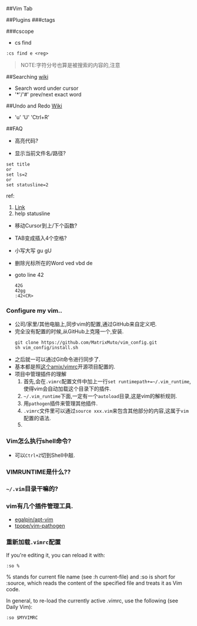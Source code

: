 


##Vim Tab



##Plugins
###ctags


###cscope
* cs find
```
:cs find e <reg>
```
> NOTE:字符分号也算是被搜索的内容的,注意

##Searching
  [wiki](http://vim.wikia.com/wiki/Searching)
  * Search word under cursor
  * '*'/'#' prev/next exact word

##Undo and Redo
  [Wiki](http://vim.wikia.com/wiki/Undo_and_Redo)
  * 'u' 'U' 'Ctrl+R'

##FAQ
* 高亮代码?


* 显示当前文件名/路径?
```
set title
or
set ls=2
or
set statusline=2
``` 
ref:
1. [Link](http://stackoverflow.com/questions/10488717/how-can-i-permanently-display-the-path-of-the-current-file-in-vim)
2. help statusline

* 移动Cursor到上/下个函数?


* TAB变成插入4个空格?

* 小写大写
  gu gU

* 删除光标所在的Word
 ved vbd de

* goto line 42
  ```
  42G
  42gg
  :42<CR>
  ```

### Configure my vim.. 
* 公司/家里/其他电脑上,同步vim的配置,通过GitHub来自定义吧.
* 完全没有配置的时候,从GitHub上克隆一个,安装.
  ```shell
  git clone https://github.com/MatrixMuto/vim_config.git
  sh vim_config/install.sh
  ```
* 之后就一可以通过Git命令进行同步了.
* 基本都是照[这个amix/vimrc](https://github.com/amix/vimrc/)开源项目配置的.
* 项目中管理插件的理解
  1. 首先,会在`.vimrc`配置文件中加上一行`set runtimepath+=~/.vim_runtime`,使得vim会自动加载这个目录下的插件.
  2. `~/.vim_runtime`下面,一定有一个`autoload`目录,这是vim的解析规则.
  3. 用`pathogen`插件来管理其他插件.
  4. `.vimrc`文件里可以通过`source xxx.vim`来包含其他部分的内容,这属于`vim`配置的语法.
  5. 

### Vim怎么执行shell命令?
* 可以`Ctrl+Z`切到Shell中敲.

### VIMRUNTIME是什么??

### `~/.vim`目录干嘛的?

### vim有几个插件管理工具.
* [egalpin/apt-vim](https://github.com/egalpin/apt-vim)
* [tpope/vim-pathogen](https://github.com/tpope/vim-pathogen)

### 重新加载`.vimrc`配置
If you're editing it, you can reload it with:
```
:so %
```
% stands for current file name (see :h current-file) and :so is short for :source, which reads the content of the specified file and treats it as Vim code.

In general, to re-load the currently active .vimrc, use the following (see Daily Vim):

```
:so $MYVIMRC
```

